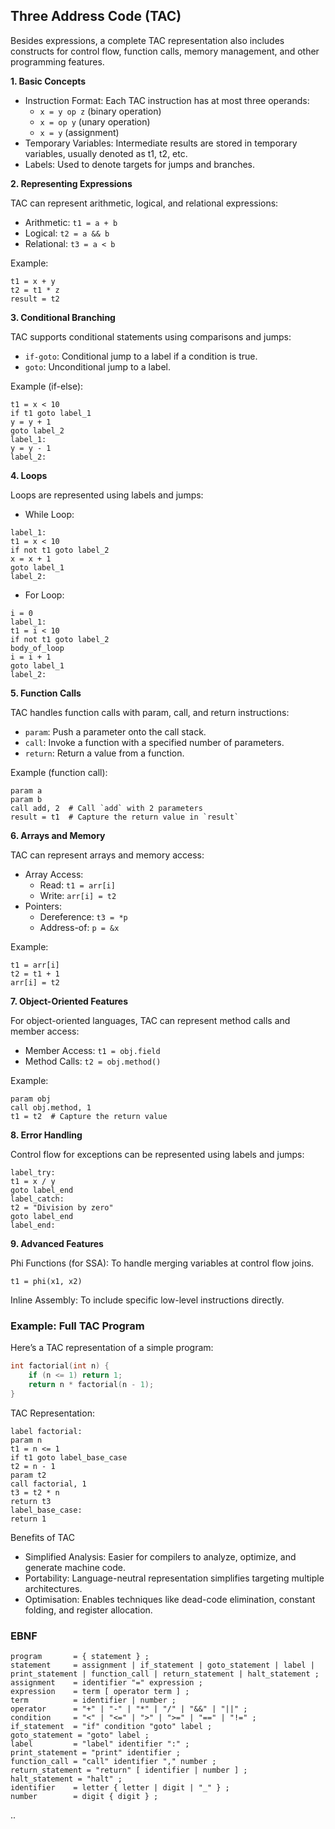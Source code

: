 
## Three Address Code (TAC)

Besides expressions, a complete TAC representation also includes constructs for control flow,
function calls, memory management, and other programming features.

__1. Basic Concepts__

- Instruction Format: Each TAC instruction has at most three operands:
  * `x = y op z` (binary operation)
  * `x = op y` (unary operation)
  * `x = y` (assignment)
- Temporary Variables: Intermediate results are stored in temporary variables, usually denoted as t1, t2, etc.
- Labels: Used to denote targets for jumps and branches.


__2. Representing Expressions__

TAC can represent arithmetic, logical, and relational expressions:
- Arithmetic: `t1 = a + b`
- Logical: `t2 = a && b`
- Relational: `t3 = a < b`

Example:

```assembly
t1 = x + y
t2 = t1 * z
result = t2
```

__3. Conditional Branching__

TAC supports conditional statements using comparisons and jumps:
- `if-goto`: Conditional jump to a label if a condition is true.
- `goto`: Unconditional jump to a label.

Example (if-else):

```assembly
t1 = x < 10
if t1 goto label_1
y = y + 1
goto label_2
label_1:
y = y - 1
label_2:
```

__4. Loops__

Loops are represented using labels and jumps:
- While Loop:

```assembly
label_1:
t1 = x < 10
if not t1 goto label_2
x = x + 1
goto label_1
label_2:
```

- For Loop:

```assembly
i = 0
label_1:
t1 = i < 10
if not t1 goto label_2
body_of_loop
i = i + 1
goto label_1
label_2:
```

__5. Function Calls__

TAC handles function calls with param, call, and return instructions:
- `param`: Push a parameter onto the call stack.
- `call`: Invoke a function with a specified number of parameters.
- `return`: Return a value from a function.

Example (function call):

```assembly
param a
param b
call add, 2  # Call `add` with 2 parameters
result = t1  # Capture the return value in `result`
```

__6. Arrays and Memory__

TAC can represent arrays and memory access:
- Array Access:
  - Read: `t1 = arr[i]`
  - Write: `arr[i] = t2`
- Pointers:
  - Dereference: `t3 = *p`
  - Address-of: `p = &x`

Example:

```assembly
t1 = arr[i]
t2 = t1 + 1
arr[i] = t2
```

__7. Object-Oriented Features__

For object-oriented languages, TAC can represent method calls and member access:
- Member Access: `t1 = obj.field`
- Method Calls: `t2 = obj.method()`

Example:

```assembly
param obj
call obj.method, 1
t1 = t2  # Capture the return value
```

__8. Error Handling__

Control flow for exceptions can be represented using labels and jumps:

```assembly
label_try:
t1 = x / y
goto label_end
label_catch:
t2 = "Division by zero"
goto label_end
label_end:
```

__9. Advanced Features__

Phi Functions (for SSA): To handle merging variables at control flow joins.

```assembly
t1 = phi(x1, x2)
```

Inline Assembly: To include specific low-level instructions directly.


### Example: Full TAC Program

Here’s a TAC representation of a simple program:

```c
int factorial(int n) {
    if (n <= 1) return 1;
    return n * factorial(n - 1);
}
```

TAC Representation:

```assembly
label factorial:
param n
t1 = n <= 1
if t1 goto label_base_case
t2 = n - 1
param t2
call factorial, 1
t3 = t2 * n
return t3
label_base_case:
return 1
```

Benefits of TAC
- Simplified Analysis: Easier for compilers to analyze, optimize, and generate machine code.
- Portability: Language-neutral representation simplifies targeting multiple architectures.
- Optimisation: Enables techniques like dead-code elimination, constant folding, and register allocation.


### EBNF

```ebnf
program       = { statement } ;
statement     = assignment | if_statement | goto_statement | label | print_statement | function_call | return_statement | halt_statement ;
assignment    = identifier "=" expression ;
expression    = term [ operator term ] ;
term          = identifier | number ;
operator      = "+" | "-" | "*" | "/" | "&&" | "||" ;
condition     = "<" | "<=" | ">" | ">=" | "==" | "!=" ;
if_statement  = "if" condition "goto" label ;
goto_statement = "goto" label ;
label         = "label" identifier ":" ;
print_statement = "print" identifier ;
function_call = "call" identifier "," number ;
return_statement = "return" [ identifier | number ] ;
halt_statement = "halt" ;
identifier    = letter { letter | digit | "_" } ;
number        = digit { digit } ;
```
..

